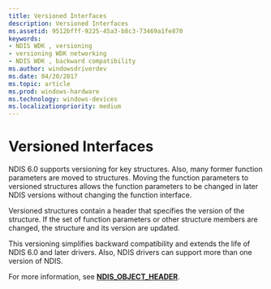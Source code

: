 ```yaml
---
title: Versioned Interfaces
description: Versioned Interfaces
ms.assetid: 9512bfff-9225-45a3-b8c3-73469a1fe870
keywords:
- NDIS WDK , versioning
- versioning WDK networking
- NDIS WDK , backward compatibility
ms.author: windowsdriverdev
ms.date: 04/20/2017
ms.topic: article
ms.prod: windows-hardware
ms.technology: windows-devices
ms.localizationpriority: medium
---
```


# Versioned Interfaces





NDIS 6.0 supports versioning for key structures. Also, many former function parameters are moved to structures. Moving the function parameters to versioned structures allows the function parameters to be changed in later NDIS versions without changing the function interface.

Versioned structures contain a header that specifies the version of the structure. If the set of function parameters or other structure members are changed, the structure and its version are updated.

This versioning simplifies backward compatibility and extends the life of NDIS 6.0 and later drivers. Also, NDIS drivers can support more than one version of NDIS.

For more information, see [**NDIS\_OBJECT\_HEADER**](https://msdn.microsoft.com/library/windows/hardware/ff566588).

 

 





